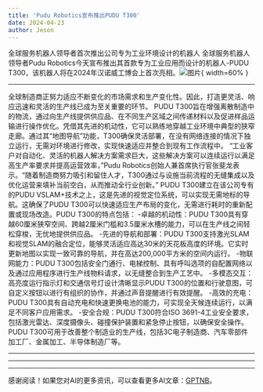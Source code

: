 ```yaml
---
title: 'Pudu Robotics宣布推出PUDU T300'
date: 2024-04-23
author: Jeson
---
```


全球服务机器人领导者首次推出公司专为工业环境设计的机器人
全球服务机器人领导者Pudu Robotics今天宣布推出其首款专为工业应用而设计的机器人-PUDU T300，该机器人将在2024年汉诺威工博会上首次亮相。![图片](https://ai-techpark.com/wp-content/uploads/2024/04/Pudu-Robotics-960x540.jpg){ width=60% }

---
全球制造商正努力适应不断变化的市场需求和生产变化性。因此，打造更灵活、响应迅速和灵活的生产线已成为至关重要的环节。
PUDU T300旨在增强离散制造中的物流，通过向生产线提供供应品、在不同生产区域之间传递材料以及促进样品运输进行操作优化。凭借其先进的机动性，它可以熟练地穿越工业环境中典型的狭窄走廊。通过其“地图导航”功能，T300确保灵活部署，在没有网络连接的情况下独立运行，无需对环境进行修改，实现快速适应并整合到现有工作流程中。
“工业客户对自动化、灵活的机器人解决方案需求巨大，这些解决方案可以连续运行以满足高生产率要求并提高运营效率，”Pudu Robotics创始人兼首席执行官张斐龙表示。“随着制造商努力吸引和留住人才，T300通过与设施当前流程的无缝集成以及优化运营来填补当前空白，从而推动全行业创新。”
PUDU T300建立在该公司专有的PUDU VSLAM+技术之上，这是先进的视觉定位系统，可以实现无需地标的导航。这确保了PUDU T300可以快速适应生产布局的变化，无需进行耗时的重新配置或现场改造。PUDU T300的特点包括：
-卓越的机动性：PUDU T300具有穿越60厘米狭窄空间、跨越2厘米门槛和3.5厘米水槽的能力，可以在生产线之间轻松穿梭，无忧地提供供应品。
-先进的导航和部署：PUDU T300支持激光SLAM和视觉SLAM的融合定位，能够灵活适应高达30米的天花板高度的环境。它实时更新地图以实现一致可靠的导航，并在高达200,000平方米的空间内运行。
-物联网能力：PUDU T300包括安全门通行、电梯控制、具有呼叫选项的自配置网络以及通过应用程序进行生产线物料请求，以无缝整合到生产工艺中。
-多模态交互：高亮度运行指示灯和交通信号灯设计清晰显示PUDU T300的位置和行驶意图，可自定义按钮以进行有组织的协作，并通过声音提醒进行有效提醒。
-高效的充电：PUDU T300具有自动充电和快速更换电池的能力，可实现全天候连续运行，以满足不同客户应用需求。
-安全合规：PUDU T300符合ISO 3691-4工业安全要求，包括激光雷达、深度摄像头、碰撞保护装置和紧急停止按钮，以确保安全操作。
PUDU T300可用于改善整个制造业的生产线，包括3C电子制造商、汽车零部件加工厂、金属加工、半导体制造厂等。 

---
---

---
感谢阅读！如果您对AI的更多资讯，可以查看更多AI文章：[GPTNB](https://gptnb.com)。